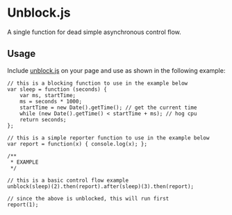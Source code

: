 # Unblock.js

A single function for dead simple asynchronous control flow.

## Usage

Include [unblock.js](https://github.com/machellerogden/unblock/blob/master/unblock.js) on your page and use as shown in the following example:

    // this is a blocking function to use in the example below
    var sleep = function (seconds) {
        var ms, startTime;
        ms = seconds * 1000;
        startTime = new Date().getTime(); // get the current time
        while (new Date().getTime() < startTime + ms); // hog cpu
        return seconds;
    };

    // this is a simple reporter function to use in the example below
    var report = function(x) { console.log(x); };

    /**
     * EXAMPLE
     */

    // this is a basic control flow example
    unblock(sleep)(2).then(report).after(sleep)(3).then(report);

    // since the above is unblocked, this will run first
    report(1);

